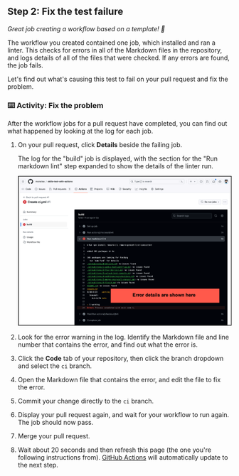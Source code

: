 ## Step 2: Fix the test failure

_Great job creating a workflow based on a template! :tada:_

The workflow you created contained one job, which installed and ran a linter. This checks for errors in all of the Markdown files in the repository, and logs details of all of the files that were checked. If any errors are found, the job fails.

Let's find out what's causing this test to fail on your pull request and fix the problem.

### :keyboard: Activity: Fix the problem

After the workflow jobs for a pull request have completed, you can find out what happened by looking at the log for each job.

1. On your pull request, click **Details** beside the failing job.

   The log for the "build" job is displayed, with the section for the "Run markdown lint" step expanded to show the details of the linter run.

   <img alt="Screenshot of the merge box in a pull request with a failing check highlighted." src="../../images/log-file-errors.png" width="800">

1. Look for the error warning in the log. Identify the Markdown file and line number that contains the error, and find out what the error is.
1. Click the **Code** tab of your repository, then click the branch dropdown and select the `ci` branch.
1. Open the Markdown file that contains the error, and edit the file to fix the error.
1. Commit your change directly to the `ci` branch.
1. Display your pull request again, and wait for your workflow to run again. The job should now pass.
1. Merge your pull request.
1. Wait about 20 seconds and then refresh this page (the one you're following instructions from). [GitHub Actions](https://docs.github.com/actions) will automatically update to the next step.
